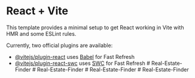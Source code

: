 # React + Vite

This template provides a minimal setup to get React working in Vite with HMR and some ESLint rules.

Currently, two official plugins are available:

- [@vitejs/plugin-react](https://github.com/vitejs/vite-plugin-react/blob/main/packages/plugin-react/README.md) uses [Babel](https://babeljs.io/) for Fast Refresh
- [@vitejs/plugin-react-swc](https://github.com/vitejs/vite-plugin-react-swc) uses [SWC](https://swc.rs/) for Fast Refresh
#   R e a l - E s t a t e - F i n d e r  
 #   R e a l - E s t a t e - F i n d e r  
 #   R e a l - E s t a t e - F i n d e r  
 #   R e a l - E s t a t e - F i n d e r  
 